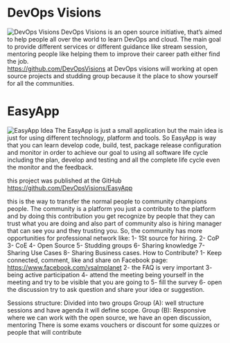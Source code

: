 # DevOps Visions
![DevOps Visions](/assets/MICS/DevOpsVisions.png)
DevOps Visions is an open source initiative, that’s aimed to help people all over the world to learn DevOps and cloud. The main goal to provide different services or different guidance like stream session, mentoring people like helping them to improve their career path either find the job.    
https://github.com/DevOpsVisions
at DevOps visions will working at open source projects and studding group because it the place to show yourself for all the communities.  

# EasyApp
![EasyApp Idea](/assets/MICS/EasyAppGif.gif)
The EasyApp is just a small application but the main idea is just for using different technology, platform and tools.
So EasyApp is way that you can learn develop code, build, test, package release configuration and monitor in order to achieve our goal to using all software life cycle including the plan, develop and testing and all the complete life cycle even the monitor and the feedback.

this project was published at the GitHub
https://github.com/DevOpsVisions/EasyApp

this is the way to transfer the normal people to community champions people.
The community is a platform you just a contribute to the platform and by doing this contribution you get recognize by people that they can trust what you are doing and also part of community also is hiring manager that can see you and they trusting you.
So, the community has more opportunities for professional network like:
1-	 1St source for hiring.
2-	CoP
3-	CoE
4-	Open Source
5-	Studding groups
6-	Sharing knowledge
7-	Sharing Use Cases
8-	Sharing Business cases.
How to Contribute? 
1-	Keep connected, comment, like and share on Facebook page: https://www.facebook.com/vsalmplanet
2-	the FAQ is very important
3-	being active participation
4-	attend the meeting being yourself in the meeting and try to be visible that you are going to 
5-	fill the survey
6-	open the discussion try to ask question and share your idea or suggestion. 

  Sessions structure:  Divided into two groups
Group (A): well structure sessions and have agenda it will define scope.
Group (B): Responsive where we can work with the open source, we have an open discussion, mentoring
There is some exams vouchers or discount for some quizzes or people that will contribute  

